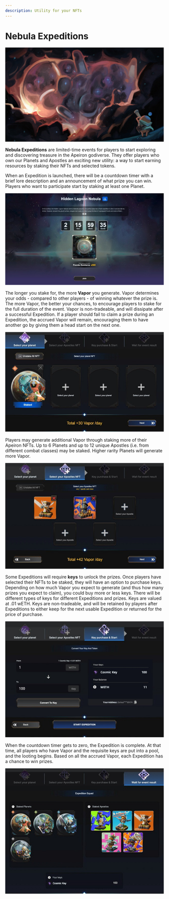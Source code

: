 ```yaml
---
description: Utility for your NFTs
---
```


# Nebula Expeditions

![A dood shaped nebula.](<../../../../../.gitbook/assets/image (109).png>)

**Nebula Expeditions** are limited-time events for players to start exploring and discovering treasure in the Apeiron godiverse. They offer players who own our Planets and Apostles an exciting new utility: a way to start earning resources by staking their NFTs and selected tokens.&#x20;

When an Expedition is launched, there will be a countdown timer with a brief lore description and an announcement of what prize you can win. Players who want to participate start by staking at least one Planet.&#x20;

![](<../../../../../.gitbook/assets/image (117).png>)

The longer you stake for, the more **Vapor** you generate. Vapor determines your odds - compared to other players - of winning whatever the prize is. The more Vapor, the better your chances, to encourage players to stake for the full duration of the event. Vapor is non-tradeable, and will dissipate after a successful Expedition. If a player should fail to claim a prize during an Expedition, the accrued Vapor will remain, encouraging them to have another go by giving them a head start on the next one.

![](<../../../../../.gitbook/assets/image (40).png>)

Players may generate additional Vapor through staking more of their Apeiron NFTs. Up to 6 Planets and up to 12 unique Apostles (i.e. from different combat classes) may be staked. Higher rarity Planets will generate more Vapor.

&#x20;

![](<../../../../../.gitbook/assets/image (95).png>)

Some Expeditions will require **keys** to unlock the prizes. Once players have selected their NFTs to be staked, they will have an option to purchase keys. Depending on how much Vapor you expect to generate (and thus how many prizes you expect to claim), you could buy more or less keys. There will be different types of keys for different Expeditions and prizes. Keys are valued at .01 wETH. Keys are non-tradeable, and will be retained by players after Expeditions to either keep for the next usable Expedition or returned for the price of purchase.&#x20;

![](<../../../../../.gitbook/assets/image (64).png>)

When the countdown timer gets to zero, the Expedition is complete. At that time, all players who have Vapor and the requisite keys are put into a pool, and the looting begins. Based on all the accrued Vapor, each Expedition has a chance to win prizes.

![](<../../../../../.gitbook/assets/image (70).png>)


